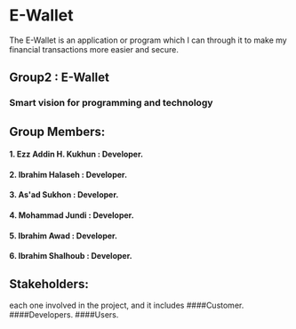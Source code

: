 # E-Wallet
The E-Wallet is an application or program which I can through it to make my financial transactions more easier and secure. 

## Group2 : E-Wallet
### Smart vision for programming and technology 

## Group Members: 
#### 1. Ezz Addin H. Kukhun : Developer. 
#### 2. Ibrahim Halaseh : Developer. 
#### 3. As'ad Sukhon : Developer. 
#### 4. Mohammad Jundi : Developer. 
#### 5. Ibrahim Awad : Developer. 
#### 6. Ibrahim Shalhoub : Developer. 

## Stakeholders: 
each one involved in the project, and it includes
####Customer.
####Developers.
####Users.



